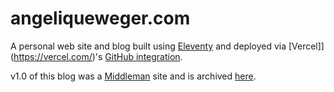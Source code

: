 # angeliqueweger.com

A personal web site and blog built using [Eleventy](https://www.11ty.dev/) and deployed via [Vercel]](https://vercel.com/)'s [GitHub integration](https://vercel.com/github).

v1.0 of this blog was a [Middleman](https://middlemanapp.com/) site and is archived [here](https://github.com/angeliquejw/devj).
